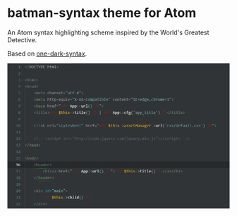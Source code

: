 # batman-syntax theme for Atom

An Atom syntax highlighting scheme inspired by the World's Greatest Detective.

Based on [one-dark-syntax](https://atom.io/packages/one-dark-syntax).

![Preview](https://raw.githubusercontent.com/ifcanduela/batman-syntax/master/screenshot.png)
